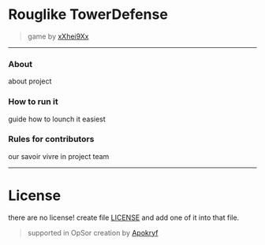 # Rouglike TowerDefense
> game by [xXhei9Xx](https://github.com/xXhei9Xx) 
---

### About

about project

### How to run it

guide how to lounch it easiest

### Rules for contributors

our savoir vivre in project team

---

# License

there are no license! create file [LICENSE](./LICENSE) and add one of it into that file. 

> supported in OpSor creation by [Apokryf](https://github.com/The-Apokryf)